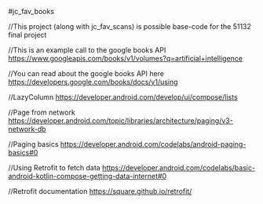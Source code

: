 #jc_fav_books

//This project (along with jc_fav_scans) is possible base-code for the 51132 final project

//This is an example call to the google books API
https://www.googleapis.com/books/v1/volumes?q=artificial+intelligence

//You can read about the google books API here
https://developers.google.com/books/docs/v1/using


//LazyColumn
https://developer.android.com/develop/ui/compose/lists

//Page from network
https://developer.android.com/topic/libraries/architecture/paging/v3-network-db

//Paging basics
https://developer.android.com/codelabs/android-paging-basics#0

//Using Retrofit to fetch data
https://developer.android.com/codelabs/basic-android-kotlin-compose-getting-data-internet#0

//Retrofit documentation
https://square.github.io/retrofit/
